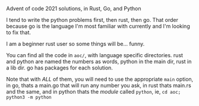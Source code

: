 Advent of code 2021 solutions, in Rust, Go, and Python

I tend to write the python problems first, then rust, then go. That order because go is the language
I'm most familiar with currently and I'm looking to fix that. 

I am a beginner rust user so some things will be... funny. 

You can find all the code in `aoc/`, with language specific directories. rust and python are named the numbers as words, python in the main dir, rust in a lib dir. 
go has packages for each solution.

Note that with *ALL* of them, you will need to use the appropriate `main` option, in go, thats a main.go that will run any number you ask, 
in rust thats main.rs and the same, and in python thats the *module* called `python`, ie, `cd aoc; python3 -m python`

